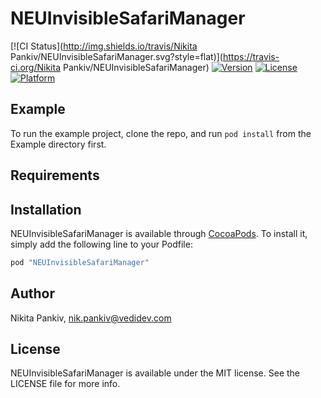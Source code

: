 # NEUInvisibleSafariManager

[![CI Status](http://img.shields.io/travis/Nikita Pankiv/NEUInvisibleSafariManager.svg?style=flat)](https://travis-ci.org/Nikita Pankiv/NEUInvisibleSafariManager)
[![Version](https://img.shields.io/cocoapods/v/NEUInvisibleSafariManager.svg?style=flat)](http://cocoapods.org/pods/NEUInvisibleSafariManager)
[![License](https://img.shields.io/cocoapods/l/NEUInvisibleSafariManager.svg?style=flat)](http://cocoapods.org/pods/NEUInvisibleSafariManager)
[![Platform](https://img.shields.io/cocoapods/p/NEUInvisibleSafariManager.svg?style=flat)](http://cocoapods.org/pods/NEUInvisibleSafariManager)

## Example

To run the example project, clone the repo, and run `pod install` from the Example directory first.

## Requirements

## Installation

NEUInvisibleSafariManager is available through [CocoaPods](http://cocoapods.org). To install
it, simply add the following line to your Podfile:

```ruby
pod "NEUInvisibleSafariManager"
```

## Author

Nikita Pankiv, nik.pankiv@vedidev.com

## License

NEUInvisibleSafariManager is available under the MIT license. See the LICENSE file for more info.
